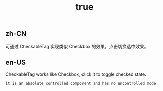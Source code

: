 ﻿---
order: 3
title:
  zh-CN: 可选择
  en-US: Checkable 
---

## zh-CN

可通过 CheckableTag 实现类似 Checkbox 的效果，点击切换选中效果。


## en-US

CheckableTag works like Checkbox, click it to toggle checked state.

    it is an absolute controlled component and has no uncontrolled mode.
